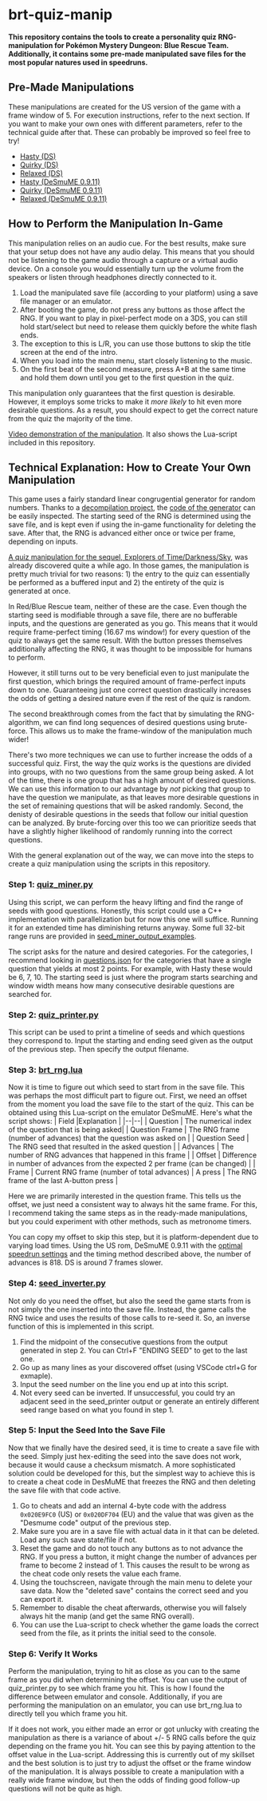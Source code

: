 # brt-quiz-manip
**This repository contains the tools to create a personality quiz RNG-manipulation for Pokémon Mystery Dungeon: Blue Rescue Team. Additionally, it contains some pre-made manipulated save files for the most popular natures used in speedruns.**
## Pre-Made Manipulations

These manipulations are created for the US version of the game with a frame window of 5. For execution instructions, refer to the next section. If you want to make your own ones with different parameters, refer to the technical guide after that. These can probably be improved so feel free to try!
- [Hasty (DS)](/premade_manips/hasty_ds.sav)
- [Quirky (DS)](/premade_manips/quirky_ds.sav)
- [Relaxed (DS)](/premade_manips/relaxed_ds.sav)
- [Hasty (DeSmuME 0.9.11)](/premade_manips/hasty_emu.sav)
- [Quirky (DeSmuME 0.9.11)](/premade_manips/quirky_emu.sav)
- [Relaxed (DeSmuME 0.9.11)](/premade_manips/relaxed_emu.sav)

## How to Perform the Manipulation In-Game
This manipulation relies on an audio cue. For the best results, make sure that your setup does not have any audio delay. This means that you should not be listening to the game audio through a capture or a virtual audio device. On a console you would essentially turn up the volume from the speakers or listen through headphones directly connected to it.

1. Load the manipulated save file (according to your platform) using a save file manager or an emulator.
2. After booting the game, do not press any buttons as those affect the RNG. If you want to play in pixel-perfect mode on a 3DS, you can still hold start/select but need to release them quickly before the white flash ends.
3. The exception to this is L/R, you can use those buttons to skip the title screen at the end of the intro.
4. When you load into the main menu, start closely listening to the music.
5. On the first beat of the second measure, press A+B at the same time and hold them down until you get to the first question in the quiz.

This manipulation only guarantees that the first question is desirable. However, it employs some tricks to make it *more likely* to hit even more desirable questions. As a result, you should expect to get the correct nature from the quiz the majority of the time.

[Video demonstration of the manipulation](https://youtu.be/14Nf_Tt_MtU). It also shows the Lua-script  included in this repository.

## Technical Explanation: How to Create Your Own Manipulation
This game uses a fairly standard linear congrugential generator for random numbers. Thanks to a [decompilation project](https://github.com/pret/pmd-red/tree/master), the [code of the generator](https://github.com/pret/pmd-red/blob/master/src/random.c) can be easily inspected. The starting seed of the RNG is determined using the save file, and is kept even if using the in-game functionality for deleting the save. After that, the RNG is advanced either once or twice per frame, depending on inputs.

[A quiz manipulation for the sequel, Explorers of Time/Darkness/Sky](https://docs.google.com/document/d/1v8WhnH6qzFuBmy6WGALSMW32_YCgGIz3NyaibVwZAg4/edit?usp=sharing), was already discovered quite a while ago. In those games, the manipulation is pretty much trivial for two reasons: 1) the entry to the quiz can essentially be performed as a buffered input and 2) the entirety of the quiz is generated at once.

In Red/Blue Rescue team, neither of these are the case. Even though the starting seed is modifiable through a save file, there are no bufferable inputs, and the questions are generated as you go. This means that it would require frame-perfect timing (16.67 ms window!)  for every question of the quiz to always get the same result. With the button presses themselves additionally affecting the RNG, it was thought to be impossible for humans to perform.

However,  it still turns out to be very beneficial even to just manipulate the first question, which brings the required amount of frame-perfect inputs down to one. Guaranteeing just one correct question drastically increases the odds of getting a desired nature even if the rest of the quiz is random.

The second breakthrough comes from the fact that by simulating the RNG-algorithm, we can find long sequences of desired questions using brute-force. This allows us to make the frame-window of the manipulation much wider!

There's two more techniques we can use to further increase the odds of a successful quiz. First, the way the quiz works is the questions are divided into groups, with no two questions from the same group being asked. A lot of the time, there is one group that has a high amount of desired questions. We can use this information to our advantage by *not* picking that group to have the question we manipulate, as that leaves more desirable questions in the set of remaining questions that will be asked randomly. Second, the denisty of desirable questions in the seeds that follow our initial question can be analyzed. By brute-forcing over this too we can prioritize seeds that have a slightly higher likelihood of randomly running into the correct questions.

With the general explanation out of the way, we can move into the steps to create a quiz manipulation using the scripts in this repository.

### Step 1: [quiz_miner.py](quiz_miner.py)
Using this script, we can perform the heavy lifting and find the range of seeds with good questions. Honestly, this script could use a C++ implementation with parallelization but for now this one will suffice. Running it for an  extended time has diminishing returns anyway.  Some full 32-bit range runs are provided in [seed_miner_output_examples](seed_miner_output_examples/).

The script asks for the nature and desired categories. For the categories, I recommend looking in [questions.json](questions.json) for the categories that have a single question that yields at most 2 points. For example, with Hasty these would be 6, 7, 10. The starting seed is just where the program starts searching and window width means how many consecutive desirable questions are searched for.

### Step 2: [quiz_printer.py](quiz_printer.py)
This script can be used to print a timeline of seeds and which questions they correspond to. Input the starting and ending seed given as the output of the previous step. Then specify the output filename.

### Step 3: [brt_rng.lua](brt_rng.lua)

Now it is time to figure out which seed to start from in the save file. This was perhaps the most difficult part to figure out. First, we need an offset from the moment you load the save file to the start of the quiz. This can be obtained using this Lua-script on the emulator DeSmuME. Here's what the script shows:
| Field |Explanation  |
|--|--|
| Question | The numerical index of the question that is being asked|
| Question Frame | The RNG frame (number of advances) that the question was asked on |
| Question Seed | The RNG seed that resulted in the asked question |
| Advances | The number of RNG advances that happened in this frame |
| Offset | Difference in number of advances from the expected 2 per frame (can be changed) |
| Frame | Current RNG frame (number of total advances)
| A press | The RNG frame of the last A-button press |

Here we are primarily interested in the question frame. This tells us the offset, we just need a consistent way to always hit the same frame. For this, I recommend taking the same steps as in the ready-made manipulations, but you could experiment with other methods, such as metronome timers.

You can copy my offset to skip this step, but it is platform-dependent due to varying load times. Using the US rom, DeSmuME 0.9.11 with the [optimal speedrun settings](https://docs.google.com/document/d/10J0slaIIrFMQxtR2daUAAVCgiexSQkAaTzEePZ3DyDc/edit?usp=sharing) and the timing method described above,  the number of advances is 818. DS is around 7 frames slower.

### Step 4: [seed_inverter.py](seed_inverter.py)
 Not only do you need the offset, but also the seed the game starts from is not simply the one inserted into the save file. Instead, the game calls the RNG twice and uses the results of those calls to re-seed it. So, an inverse function of this is implemented in this script.
 1. Find the midpoint of the consecutive questions from the output generated in step 2. You can Ctrl+F "ENDING SEED" to get to the last one.
 2. Go up as many lines as your discovered offset (using VSCode ctrl+G for exmaple).
 3. Input the seed number on the line you end up at into this script.
 4. Not every seed can be inverted. If unsuccessful, you could try an adjacent seed in the seed_printer output or generate an entirely different seed range based on what you found in step 1.

### Step 5: Input the Seed Into the Save File

Now that we finally have the desired seed, it is time to create a save file with the seed. Simply just hex-editing the seed into the save does not work, because it would cause a checksum mismatch. A more sophisticated solution could be developed for this, but the simplest way to achieve this is to create a cheat code in DesMuME that freezes the RNG and then deleting the save file with that code active.

1. Go to cheats and add an internal 4-byte code with the address `0x020E9FC0` (US) or `0x020DF704` (EU) and the value that was given as the "Desmume code" output of the previous step.
2. Make sure you are in a save file with actual data in it that can be deleted. Load any such save state/file if not.
3. Reset the game and do not touch any buttons as to not advance the RNG. If you press a button, it might change the number of advances per frame to become 2 instead of 1. This causes the result to be wrong as the cheat code only resets the value each frame.
4. Using the touchscreen, navigate through the main menu to delete your save data. Now the "deleted save" contains the correct seed and you can export it.
5. Remember to disable the cheat afterwards, otherwise you will falsely always hit the manip (and get the same RNG overall).
6. You can use the Lua-script to check whether the game loads the correct seed from the file, as it prints the initial seed to the console.


### Step 6: Verify It Works
Perform the manipulation, trying to hit as close as you can to the same frame as you did when determining the offset. You can use the output of quiz_printer.py to see which frame you hit. This is how I found the difference between emulator and console. Additionally, if you are performing the manipulation on an emulator, you can use brt_rng.lua to directly tell you which frame you hit.

If it does not work, you either made an error or got unlucky with creating the manipulation as there is a variance of about +/- 5 RNG calls before the quiz depending on the frame you hit. You can see this by paying attention to the offset value in the Lua-script. Addressing this is currently out of my skillset and the best solution is to just try to adjust the offset or the frame window of the manipulation. It is always possible to create a manipulation with a really wide frame window, but then the odds of finding good follow-up questions will not be quite as high.
